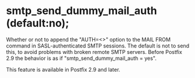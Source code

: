 # smtp_send_dummy_mail_auth (default:no); 

 Whether or not to append the "AUTH=&lt;&gt;" option to the MAIL
FROM command in SASL-authenticated SMTP sessions. The default is
not to send this, to avoid problems with broken remote SMTP servers.
Before Postfix 2.9 the behavior is as if "smtp_send_dummy_mail_auth
= yes".

 This feature is available in Postfix 2.9 and later. 


